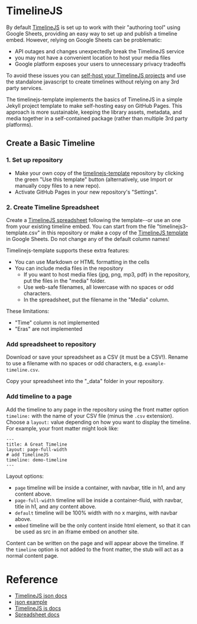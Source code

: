 # TimelineJS

By default [TimelineJS](https://timeline.knightlab.com/) is set up to work with their "authoring tool" using Google Sheets, providing an easy way to set up and publish a timeline embed.
However, relying on Google Sheets can be problematic:

- API outages and changes unexpectedly break the TimelineJS service
- you may not have a convenient location to host your media files
- Google platform exposes your users to unnecessary privacy tradeoffs

To avoid these issues you can [self-host your TimelineJS projects](https://timeline.knightlab.com/docs/instantiate-a-timeline.html) and use the standalone javascript to create timelines without relying on any 3rd party services.

The timelinejs-template implements the basics of TimelineJS in a simple Jekyll project template to make self-hosting easy on GitHub Pages.
This approach is more sustainable, keeping the library assets, metadata, and media together in a self-contained package (rather than multiple 3rd party platforms).

## Create a Basic Timeline

### 1. Set up repository 

- Make your own copy of the [timelinejs-template](https://github.com/thecdil/timelinejs-template) repository by clicking the green "Use this template" button (alternatively, use Import or manually copy files to a new repo).
- Activate GitHub Pages in your new repository's "Settings".

### 2. Create Timeline Spreadsheet 

Create a [TimelineJS spreadsheet](https://timeline.knightlab.com/docs/using-spreadsheets.html) following the template--or use an one from your existing timeline embed. 
You can start from the file "timelinejs3-template.csv" in this repository or make a copy of the [TimelineJS template](https://drive.google.com/previewtemplate?id=1pHBvXN7nmGkiG8uQSUB82eNlnL8xHu6kydzH_-eguHQ&mode=public) in Google Sheets. 
Do not change any of the default column names! 

Timelinejs-template supports these extra features:

- You can use Markdown or HTML formatting in the cells
- You can include media files in the repository
    - If you want to host media files (jpg, png, mp3, pdf) in the repository, put the files in the "media" folder. 
    - Use web-safe filenames, all lowercase with no spaces or odd characters. 
    - In the spreadsheet, put the filename in the "Media" column.

These limitations:

- "Time" column is not implemented
- "Eras" are not implemented

### Add spreadsheet to repository 

Download or save your spreadsheet as a CSV (it must be a CSV!). 
Rename to use a filename with no spaces or odd characters, e.g. `example-timeline.csv`.

Copy your spreadsheet into the "_data" folder in your repository.

### Add timeline to a page

Add the timeline to any page in the repository using the front matter option `timeline:` with the name of your CSV file (minus the `.csv` extension).
Choose a `layout:` value depending on how you want to display the timeline.
For example, your front matter might look like:

```
---
title: A Great Timeline
layout: page-full-width
# add TimelineJS
timeline: demo-timeline
---
```

Layout options:

- `page` timeline will be inside a container, with navbar, title in h1, and any content above.
- `page-full-width` timeline will be inside a container-fluid, with navbar, title in h1, and any content above.
- `default` timeline will be 100% width with no x margins, with navbar above.
- `embed` timeline will be the only content inside html element, so that it can be used as src in an iframe embed on another site.

Content can be written on the page and will appear above the timeline. 
If the `timeline` option is not added to the front matter, the stub will act as a normal content page.

# Reference

- [TimelineJS json docs](https://timeline.knightlab.com/docs/json-format.html)
- [json example](https://github.com/NUKnightLab/TimelineJS3/blob/master/website/templates/examples/houston/timeline3.json)
- [TimelineJS js docs](https://timeline.knightlab.com/docs/instantiate-a-timeline.html)
- [Spreadsheet docs](https://timeline.knightlab.com/docs/using-spreadsheets.html)
